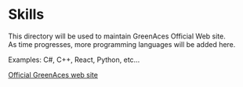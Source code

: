 # Skills
This directory will be used to maintain GreenAces Official Web site.  
As time progresses, more programming languages will be added here.

Examples:
C#, C++, React, Python, etc...


<a href="https://greenaces.site" target="_blank">Official GreenAces web site</a>
